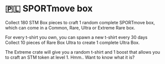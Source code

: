 # 🇵🇱 SPORTmove box

Collect 180 STM Box pieces to craft 1 random complete SPORTmove box, which can come in a Common, Rare, Ultra or Extreme Rare box.

For every t-shirt you own, you can spawn a new t-shirt every 30 days Collect 10 pieces of Rare Box Ultra to create 1 complete Ultra Box.

The Extreme crate will give you a random t-shirt and 1 boost that allows you to craft an STM token at level 1. Hmm.. Want to know what it is?

